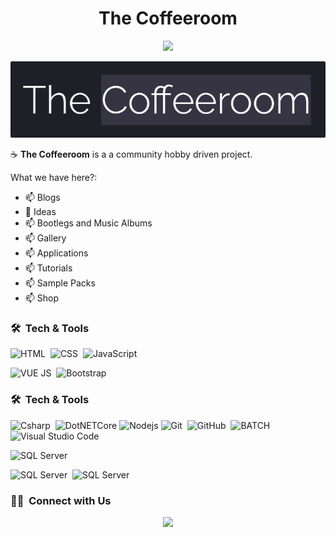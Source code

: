 ﻿<h1 align="center">The Coffeeroom</h1>

<p align="center">
  <a href="https://github.com/DenverCoder1/readme-typing-svg"><img src="https://readme-typing-svg.herokuapp.com/?lines=Community%20Driven%20Project;Blogs;Studio&center=true&width=500&height=50"></a>
</p>

<img src="wwwroot/assets/images/github/gitbanner.png" style="border-radius:2px">

:coffee: **The Coffeeroom** is a a community hobby driven project.

What we have here?:

- 📫 Blogs 
- 🌱 Ideas
- 📫 Bootlegs and Music Albums
- 📫 Gallery
- 📫 Applications
- 📫 Tutorials
- 📫 Sample Packs
- 📫 Shop

### 🛠 &nbsp;Tech & Tools

![HTML](https://img.shields.io/badge/-HTML-05122A?style=flat&logo=HTML5)&nbsp;
![CSS](https://img.shields.io/badge/-CSS-05122A?style=flat&logo=CSS3&logoColor=1572B6)&nbsp;
![JavaScript](https://img.shields.io/badge/-JavaScript-05122A?style=flat&logo=javascript)&nbsp;

![VUE JS](https://img.shields.io/badge/-Vue-indigo?style=flat&logo=vue.js)&nbsp;
![Bootstrap](https://img.shields.io/badge/-Bootstrap-05122A?style=flat&logo=bootstrap)&nbsp;
### 🛠 &nbsp;Tech & Tools



![Csharp](https://img.shields.io/badge/-Csharp-05122A?style=flat&logo=csharp)&nbsp;
![DotNETCore](https://img.shields.io/badge/dotnet-black.svg?style=flat&logo=dotnet)
![Nodejs](https://img.shields.io/badge/node.js-black.svg?style=flat&logo=node.js)
![Git](https://img.shields.io/badge/-Git-indigo?style=flat&logo=git)&nbsp;
![GitHub](https://img.shields.io/badge/-GitHub-05122A?style=flat&logo=github)&nbsp;
![BATCH](https://img.shields.io/badge/-Batch%20Files-05122A?style=flat&logo=windowsterminal)&nbsp;
![Visual Studio Code](https://img.shields.io/badge/-Visual%20Studio-05122A?style=flat&logo=visual-studio&logoColor=007ACC)&nbsp;

![SQL Server](https://img.shields.io/badge/-MS%20SQL%20Server-white?style=flat&logo=microsoftsqlserver&logoColor=007ACC)&nbsp;


![SQL Server](https://img.shields.io/badge/-Swiper-white?style=flat&logo=swiper&logoColor=007ACC)&nbsp;
![SQL Server](https://img.shields.io/badge/-MS%20SQL%20Server-white?style=flat&logo=microsoftsqlserver&logoColor=007ACC)&nbsp;





  
 ### 🤝🏻 &nbsp;Connect with Us
 <p align="center">
<a href="https://thecoffeeroom.in/"><img src="https://img.shields.io/badge/-🌐%20coffeeroom.in-1877F2?style=flat&logo=website&logoColor=white"/></a>
</p>
